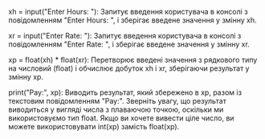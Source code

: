 xh = input("Enter Hours: "): Запитує введення користувача в консолі з повідомленням "Enter Hours: ", і зберігає введене значення у змінну xh.

xr = input("Enter Rate: "): Запитує введення користувача в консолі з повідомленням "Enter Rate: ", і зберігає введене значення у змінну xr.

xp = float(xh) \* float(xr): Перетворює введені значення з рядкового типу на числовий (float) і обчислює добуток xh і xr, зберігаючи результат у змінну xp.

print("Pay:", xp): Виводить результат, який збережено в xp, разом із текстовим повідомленням "Pay:". Зверніть увагу, що результат виводиться у вигляді числа з плаваючою точкою, оскільки ми використовуємо тип float. Якщо ви хочете вивести ціле число, ви можете використовувати int(xp) замість float(xp).
